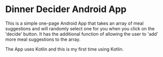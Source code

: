 # Dinner Decider Android App

This is a simple one-page Android App that takes an array of meal suggestions and will randomly select one for you when you click on the 'decide' button. It has the additional function of allowing the user to 'add' more meal suggestions to the array. 

The App uses Kotlin and this is my first time using Kotlin. 
